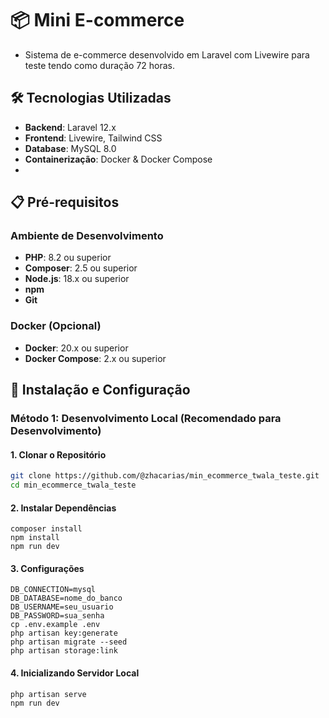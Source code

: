 # 📦 Mini E-commerce

- Sistema de e-commerce desenvolvido em Laravel com Livewire para teste tendo como duração 72 horas.

## 🛠️ Tecnologias Utilizadas

- **Backend**: Laravel 12.x
- **Frontend**: Livewire, Tailwind CSS
- **Database**: MySQL 8.0
- **Containerização**: Docker & Docker Compose
- 
## 📋 Pré-requisitos

### Ambiente de Desenvolvimento
- **PHP**: 8.2 ou superior
- **Composer**: 2.5 ou superior
- **Node.js**: 18.x ou superior
- **npm**
- **Git**

### Docker (Opcional)
- **Docker**: 20.x ou superior
- **Docker Compose**: 2.x ou superior

## 🚀 Instalação e Configuração

### Método 1: Desenvolvimento Local (Recomendado para Desenvolvimento)

#### 1. Clonar o Repositório
```bash
git clone https://github.com/@zhacarias/min_ecommerce_twala_teste.git
cd min_ecommerce_twala_teste
```
#### 2. Instalar Dependências 
```
composer install
npm install
npm run dev
```
#### 3. Configurações 
```
DB_CONNECTION=mysql
DB_DATABASE=nome_do_banco
DB_USERNAME=seu_usuario
DB_PASSWORD=sua_senha
cp .env.example .env
php artisan key:generate
php artisan migrate --seed
php artisan storage:link
```
#### 4. Inicializando Servidor Local 
```
php artisan serve
npm run dev
```

